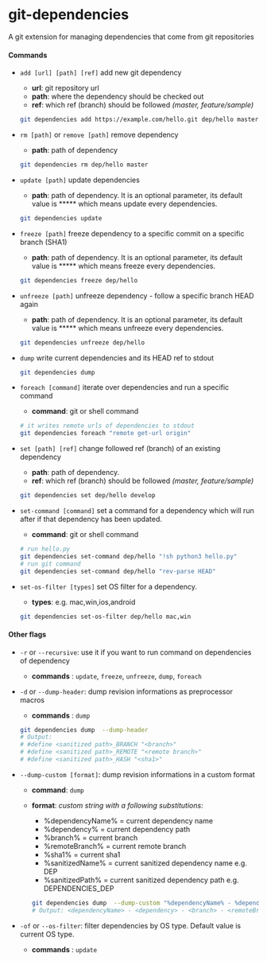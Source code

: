 git-dependencies
================

A git extension for managing dependencies that come from git repositories

#### Commands

* `add [url] [path] [ref]` add new git dependency
  * **url**: git repository url
  * **path**: where the dependency should be checked out
  * **ref**: which ref (branch) should be followed _(master, feature/sample)_
  ```bash
  git dependencies add https://example.com/hello.git dep/hello master
  ```


* `rm [path]` or `remove [path]` remove dependency
  * **path**: path of dependency
  ```bash
  git dependencies rm dep/hello master
  ```


* `update [path]` update dependencies
  * **path**: path of dependency. It is an optional parameter, its default value is ***** which means update every dependencies.
  ```bash
  git dependencies update
  ```


* `freeze [path]` freeze dependency to a specific commit on a specific branch (SHA1)
  * **path**: path of dependency. It is an optional parameter, its default value is ***** which means freeze every dependencies.
  ```bash
  git dependencies freeze dep/hello
  ```


* `unfreeze [path]` unfreeze dependency - follow a specific branch HEAD again
  * **path**: path of dependency. It is an optional parameter, its default value is ***** which means unfreeze every dependencies.
  ```bash
  git dependencies unfreeze dep/hello
  ```


* `dump` write current dependencies and its HEAD ref to stdout
  ```bash
  git dependencies dump
  ```


* `foreach [command]` iterate over dependencies and run a specific command
  * **command**: git or shell command
  ```bash
  # it writes remote urls of dependencies to stdout
  git dependencies foreach "remote get-url origin"
  ```


* `set [path] [ref]` change followed ref (branch) of an existing dependency
  * **path**: path of dependency.
  * **ref**: which ref (branch) should be followed _(master, feature/sample)_
  ```bash
  git dependencies set dep/hello develop
  ```


* `set-command [command]` set a command for a dependency which will run after if that dependency has been updated.
  * **command**: git or shell command
  ```bash
  # run hello.py
  git dependencies set-command dep/hello "!sh python3 hello.py"
  # run git command
  git dependencies set-command dep/hello "rev-parse HEAD"
  ```

* `set-os-filter [types]` set OS filter for a dependency.
  * **types**: e.g. mac,win,ios,android
  ```bash
  git dependencies set-os-filter dep/hello mac,win
  ```

#### Other flags

* `-r` or `--recursive`: use it if you want to run command on dependencies of dependency
  * **commands** : `update`, `freeze`, `unfreeze`, `dump`, `foreach`


* `-d` or `--dump-header`: dump revision informations as preprocessor macros
  * **commands** : `dump`
  ```bash
  git dependencies dump  --dump-header
  # Output:
  # #define <sanitized path>_BRANCH "<branch>"
  # #define <sanitized path>_REMOTE "<remote branch>"
  # #define <sanitized path>_HASH "<sha1>"
  ```

* `--dump-custom [format]`: dump revision informations in a custom format
  * **command**: `dump`
  * **format**: _custom string with a following substitutions:_
    * %dependencyName% = current dependency name
    * %dependency% = current dependency path
    * %branch% = current branch
    * %remoteBranch% = current remote branch
    * %sha1% = current sha1
    * %sanitizedName% = current sanitized dependency name e.g. DEP
    * %sanitizedPath% = current sanitized dependency path e.g. DEPENDENCIES_DEP

    ```bash
    git dependencies dump  --dump-custom "%dependencyName% - %dependency% - %branch% - %remoteBranch% - %sha1% - %sanitizedName% - %sanitizedPath%"
    # Output: <dependencyName> - <dependency> - <branch> - <remoteBranch> - <sha1> - <sanitizedName> - <sanitizedPath>
    ```

* `-of` or `--os-filter`: filter dependencies by OS type. Default value is current OS type.
  * **commands** : `update`
